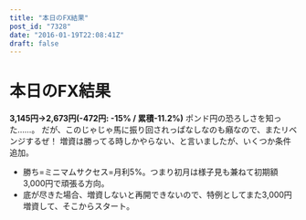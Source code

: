 ```yaml
---
title: "本日のFX結果"
post_id: "7328"
date: "2016-01-19T22:08:41Z"
draft: false
---
```


# 本日のFX結果

**3,145円→2,673円(-472円: -15% / 累積-11.2%)** ポンド円の恐ろしさを知った……。 だが、このじゃじゃ馬に振り回されっぱなしなのも癪なので、またリベンジするぜ！  増資は勝ってる時しかやらない、と言いましたが、いくつか条件追加。 

  * 勝ち=ミニマムサクセス=月利5%。つまり初月は様子見も兼ねて初期額3,000円で頑張る方向。
  * 底が尽きた場合、増資しないと再開できないので、特例としてまた3,000円増資して、そこからスタート。
